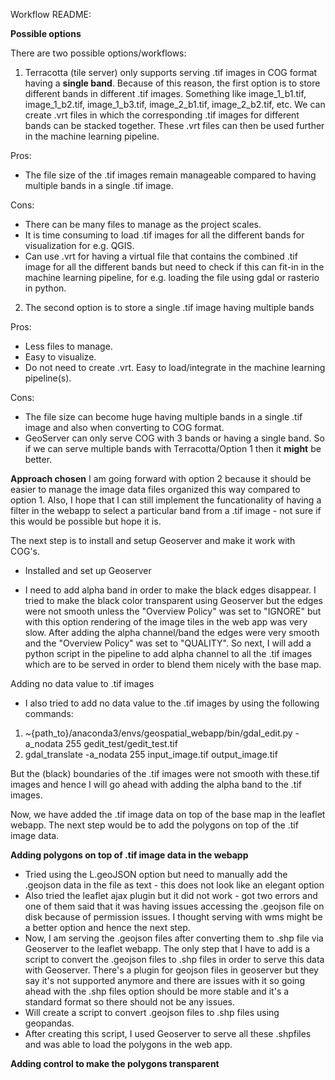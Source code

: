 Workflow README:

**Possible options**

There are two possible options/workflows:

1. Terracotta (tile server) only supports serving .tif images in COG format having a **single band**. Because of this reason, the first option is to store different bands in different .tif images. Something like image_1_b1.tif, image_1_b2.tif, image_1_b3.tif, image_2_b1.tif, image_2_b2.tif, etc. We can create .vrt files in which the corresponding .tif images for different bands can be stacked together. These .vrt files can then be used further in the machine learning pipeline.

Pros:
* The file size of the .tif images remain manageable compared to having multiple bands in a single .tif image.

Cons:
* There can be many files to manage as the project scales.
* It is time consuming to load .tif images for all the different bands for visualization for e.g. QGIS.
* Can use .vrt for having a virtual file that contains the combined .tif image for all the different bands but need to check if this can fit-in in the machine learning pipeline, for e.g. loading the file using gdal or rasterio in python.

2. The second option is to store a single .tif image having multiple bands

Pros:
* Less files to manage.
* Easy to visualize.
* Do not need to create .vrt. Easy to load/integrate in the machine learning pipeline(s).

Cons:
* The file size can become huge having multiple bands in a single .tif image and also when converting to COG format.
* GeoServer can only serve COG with 3 bands or having a single band. So if we can serve multiple bands with Terracotta/Option 1 then it **might** be better.

**Approach chosen**
I am going forward with option 2 because it should be easier to manage the image data files organized this way compared to option 1. Also, I hope that I can still implement the funcationality of having a filter in the webapp to select a particular band from a .tif image - not sure if this would be possible but hope it is.

The next step is to install and setup Geoserver and make it work with COG's.

- Installed and set up Geoserver

- I need to add alpha band in order to make the black edges disappear. I tried to make the black color transparent using Geoserver but the edges were not smooth unless the "Overview Policy" was set to "IGNORE" but with this option rendering of the image tiles in the web app was very slow. After adding the alpha channel/band the edges were very smooth and the "Overview Policy" was set to "QUALITY". So next, I will add a python script in the pipeline to add alpha channel to all the .tif images which are to be served in order to blend them nicely with the base map.

Adding no data value to .tif images

- I also tried to add no data value to the .tif images by using the following commands:

1. ~{path_to}/anaconda3/envs/geospatial_webapp/bin/gdal_edit.py -a_nodata 255 gedit_test/gedit_test.tif
2.  gdal_translate -a_nodata 255 input_image.tif output_image.tif

But the (black) boundaries of the .tif images were not smooth with these.tif images and hence I will go ahead with adding the alpha band to the .tif images.

Now, we have added the .tif image data on top of the base map in the leaflet webapp. The next step would be to add the polygons on top of the .tif image data.

**Adding polygons on top of .tif image data in the webapp**
- Tried using the L.geoJSON option but need to manually add the .geojson data in the file as text - this does not look like an elegant option
- Also tried the leaflet ajax plugin but it did not work - got two errors and one of them said that it was having issues accessing the .geojson file on disk because of permission issues. I thought serving with wms might be a better option and hence the next step.
- Now, I am serving the .geojson files after converting them to .shp file via Geoserver to the leaflet webapp. The only step that I have to add is a script to convert the .geojson files to .shp files in order to serve this data with Geoserver. There's a plugin for geojson files in geoserver but they say it's not supported anymore and there are issues with it so going ahead with the .shp files option should be more stable and it's a standard format so there should not be any issues.
- Will create a script to convert .geojson files to .shp files using geopandas.
- After creating this script, I used Geoserver to serve all these .shpfiles and was able to load the polygons in the web app.

**Adding control to make the polygons transparent**





